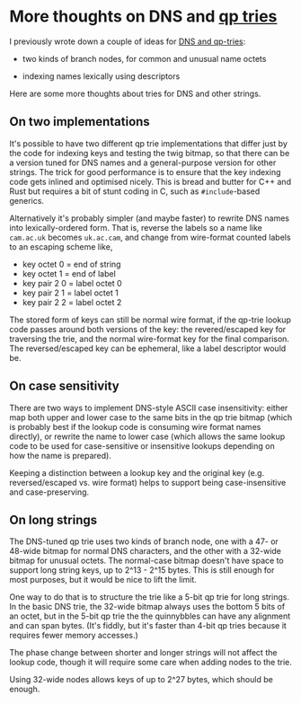 More thoughts on DNS and [qp tries](https://dotat.at/prog/qp)
===================================

I previously wrote down a couple of ideas for [DNS and qp-tries](notes-dns.md):

  * two kinds of branch nodes, for common and unusual name octets

  * indexing names lexically using descriptors

Here are some more thoughts about tries for DNS and other strings.

On two implementations
----------------------

It's possible to have two different qp trie implementations that
differ just by the code for indexing keys and testing the twig bitmap,
so that there can be a version tuned for DNS names and a
general-purpose version for other strings. The trick for good
performance is to ensure that the key indexing code gets inlined and
optimised nicely. This is bread and butter for C++ and Rust but
requires a bit of stunt coding in C, such as `#include`-based
generics.

Alternatively it's probably simpler (and maybe faster) to rewrite DNS
names into lexically-ordered form. That is, reverse the labels so a
name like `cam.ac.uk` becomes `uk.ac.cam`, and change from wire-format
counted labels to an escaping scheme like,

  * key octet 0 = end of string
  * key octet 1 = end of label
  * key pair 2 0 = label octet 0
  * key pair 2 1 = label octet 1
  * key pair 2 2 = label octet 2

The stored form of keys can still be normal wire format, if the
qp-trie lookup code passes around both versions of the key: the
revered/escaped key for traversing the trie, and the normal
wire-format key for the final comparison. The reversed/escaped key can
be ephemeral, like a label descriptor would be.

On case sensitivity
-------------------

There are two ways to implement DNS-style ASCII case insensitivity:
either map both upper and lower case to the same bits in the qp trie
bitmap (which is probably best if the lookup code is consuming wire
format names directly), or rewrite the name to lower case (which
allows the same lookup code to be used for case-sensitive or
insensitive lookups depending on how the name is prepared).

Keeping a distinction between a lookup key and the original key
(e.g. reversed/escaped vs. wire format) helps to support being
case-insensitive and case-preserving.

On long strings
---------------

The DNS-tuned qp trie uses two kinds of branch node, one with a 47- or
48-wide bitmap for normal DNS characters, and the other with a 32-wide
bitmap for unusual octets. The normal-case bitmap doesn't have space
to support long string keys, up to 2^13 - 2^15 bytes. This is still
enough for most purposes, but it would be nice to lift the limit.

One way to do that is to structure the trie like a 5-bit qp trie for
long strings. In the basic DNS trie, the 32-wide bitmap always uses
the bottom 5 bits of an octet, but in the 5-bit qp trie the
the quinnybbles can have any alignment and can span bytes. (It's
fiddly, but it's faster than 4-bit qp tries because it requires fewer
memory accesses.)

The phase change between shorter and longer strings will not affect
the lookup code, though it will require some care when adding nodes to
the trie.

Using 32-wide nodes allows keys of up to 2^27 bytes, which should be
enough.
